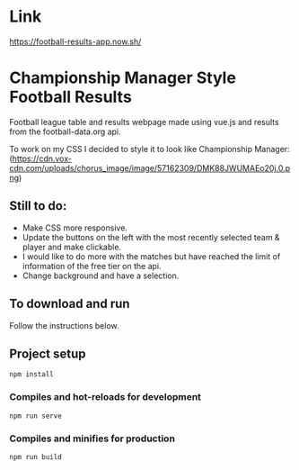 # Link
https://football-results-app.now.sh/

# Championship Manager Style Football Results

Football league table and results webpage made using vue.js and results from the football-data.org api.

To work on my CSS I decided to style it to look like Championship Manager:
(https://cdn.vox-cdn.com/uploads/chorus_image/image/57162309/DMK88JWUMAEo20j.0.png)

## Still to do:

- Make CSS more responsive.
- Update the buttons on the left with the most recently selected team & player and make clickable.
- I would like to do more with the matches but have reached the limit of information of the free tier on the api.
- Change background and have a selection.

## To download and run

Follow the instructions below.

## Project setup
```
npm install
```

### Compiles and hot-reloads for development
```
npm run serve
```

### Compiles and minifies for production
```
npm run build
```
